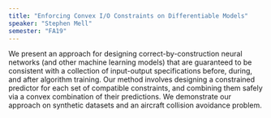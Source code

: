 ```yaml
---
title: "Enforcing Convex I/O Constraints on Differentiable Models"
speaker: "Stephen Mell"
semester: "FA19"
---
```


We present an approach for designing correct-by-construction neural networks (and other machine learning models) that are guaranteed to be consistent with a collection of input-output specifications before, during, and after algorithm training. Our method involves designing a constrained predictor for each set of compatible constraints, and combining them safely via a convex combination of their predictions. We demonstrate our approach on synthetic datasets and an aircraft collision avoidance problem.
